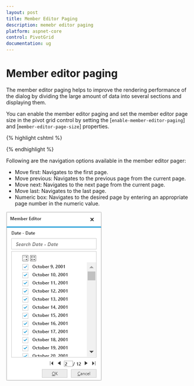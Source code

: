 ```yaml
---
layout: post
title: Member Editor Paging
description: memebr editor paging
platform: aspnet-core
control: PivotGrid
documentation: ug
---
```


# Member editor paging

The member editor paging helps to improve the rendering performance of the dialog by dividing the large amount of data into several sections and displaying them.

You can enable the member editor paging and set the member editor page size in the pivot grid control by setting the [`enable-member-editor-paging`] and [`member-editor-page-size`] properties.


{% highlight cshtml %}

<ej-pivot-grid id="PivotGrid1" load="onload" enable-member-editor-paging="true" member-editor-page-size=100>
    <e-data-source>
        <e-pivot-rows>
            <e-row-field field-name="Country" field-caption="Country"></e-row-field>
            <e-row-field field-name="State" field-caption="State"></e-row-field>
        </e-pivot-rows>
        <e-pivot-columns>
            <e-column-field field-name="Product" field-caption="Product"></e-column-field>
        </e-pivot-columns>
        <e-pivot-values>
            <e-value-field field-name="Amount" field-caption="Amount"></e-value-field>
            <e-value-field field-name="Quantity" field-caption="Quantity"></e-value-field>
        </e-pivot-values>
        <e-pivot-filters>
            <e-filter-field field-name="Date" field-caption="Date"></e-filter-field>
        </e-pivot-filters>
    </e-data-source>
</ej-pivot-grid>

{% endhighlight %}

Following are the navigation options available in the member editor pager:
* Move first: Navigates to the first page.
* Move previous: Navigates to the previous page from the current page.
* Move next: Navigates to the next page from the current page.
* Move last: Navigates to the last page.
* Numeric box: Navigates to the desired page by entering an appropriate page number in the numeric value.


![](Member_Editor_images/member_editor.png)